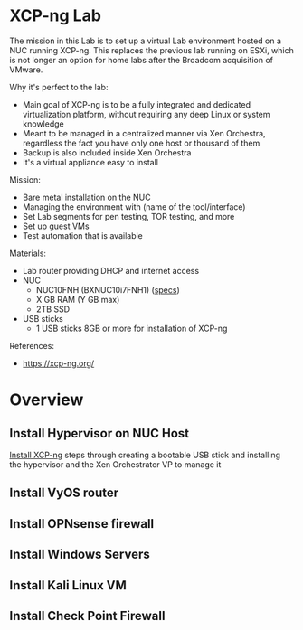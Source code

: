 # XCP-ng Lab
The mission in this Lab is to set up a virtual Lab environment hosted on a NUC running XCP-ng. This replaces the previous lab running on ESXi, which is not longer an option for home labs after the Broadcom acquisition of VMware.

Why it's perfect to the lab:
- Main goal of XCP-ng is to be a fully integrated and dedicated virtualization platform, without requiring any deep Linux or system knowledge
- Meant to be managed in a centralized manner via Xen Orchestra, regardless the fact you have only one host or thousand of them
- Backup is also included inside Xen Orchestra
- It's a virtual appliance easy to install

Mission:
- Bare metal installation on the NUC
- Managing the environment with (name of the tool/interface)
- Set Lab segments for pen testing, TOR testing, and more
- Set up guest VMs
- Test automation that is available

Materials:
- Lab router  providing DHCP and internet access
- NUC
  - NUC10FNH (BXNUC10i7FNH1) ([specs](https://www.intel.com/content/dam/support/us/en/documents/intel-nuc/NUC10i357FN_TechProdSpec.pdf]))
  - X GB RAM (Y GB max)
  - 2TB SSD
- USB sticks
  - 1 USB sticks 8GB or more for installation of XCP-ng
 
References:
- https://xcp-ng.org/

# Overview
## Install Hypervisor on NUC Host
[Install XCP-ng](1_Install.md) steps through creating a bootable USB stick and installing the hypervisor and the Xen Orchestrator VP to manage it

## Install VyOS router

## Install OPNsense firewall

## Install Windows Servers

## Install Kali Linux VM

## Install Check Point Firewall
